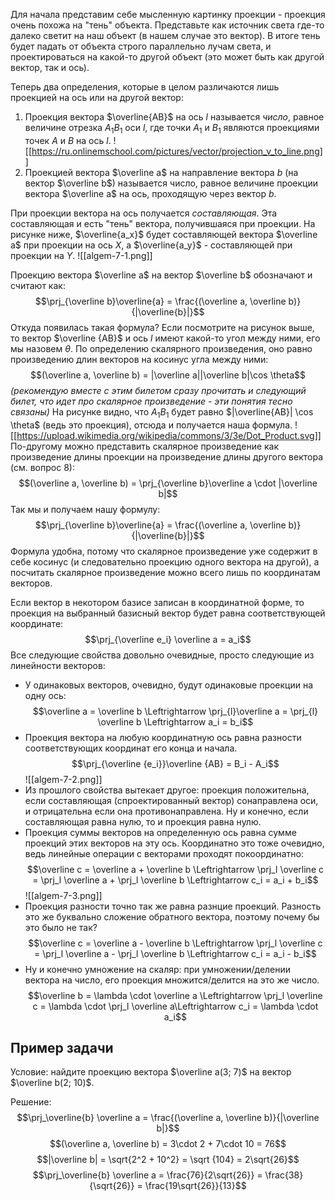 Для начала представим себе мысленную картинку проекции - проекция очень похожа на "тень" объекта. Представьте как источник света где-то далеко светит на наш объект (в нашем случае это вектор). В итоге тень будет падать от объекта строго параллельно лучам света, и проектироваться на какой-то другой объект (это может быть как другой вектор, так и ось).

Теперь два определения, которые в целом различаются лишь проекцией на ось или на другой вектор:
1. Проекция вектора $\overline{AB}$ на ось $l$ называется *число*, равное величине отрезка $A_1B_1$ оси $l$, где точки $A_1$ и $B_1$ являются проекциями точек $A$ и $B$ на ось $l$.
   ![[https://ru.onlinemschool.com/pictures/vector/projection_v_to_line.png]]
2. Проекцией вектора $\overline a$ на направление вектора $b$ (на вектор $\overline b$) называется число, равное величине проекции вектора $\overline a$ на ось, проходящую через вектор $b$.

При проекции вектора на ось получается *составляющая*. Эта составляющая и есть "тень" вектора, получившаяся при проекции. На рисунке ниже, $\overline{a_x}$ будет составляющей вектора $\overline a$ при проекции на ось $X$, а $\overline{a_y}$ - составляющей при проекции на $Y$.
![[algem-7-1.png]]

Проекцию вектора $\overline a$ на вектор $\overline b$ обозначают и считают как: $$\prj_{\overline b}\overline{a} = \frac{(\overline a, \overline b)}{|\overline{b}|}$$
Откуда появилась такая формула? Если посмотрите на рисунок выше, то вектор $\overline {AB}$ и ось $l$ имеют какой-то угол между ними, его мы назовем $\theta$.
По определению скалярного произведения, оно равно произведению длин векторов на косинус угла между ними: $$(\overline a, \overline b) = |\overline a||\overline b|\cos \theta$$
*(рекомендую вместе с этим билетом сразу прочитать и следующий билет, что идет про скалярное произведение - эти понятия тесно связаны)*
На рисунке видно, что $A_1B_1$ будет равно $|\overline{AB}| \cos \theta$ (ведь это проекция), отсюда и получается наша формула.
![[https://upload.wikimedia.org/wikipedia/commons/3/3e/Dot_Product.svg]]
По-другому можно представить скалярное произведение как произведение длины проекции на произведение длины другого вектора (см. вопрос 8):
$$(\overline a, \overline b) = \prj_{\overline b}\overline a \cdot |\overline b|$$
Так мы и получаем нашу формулу:
$$\prj_{\overline b}\overline{a} = \frac{(\overline a, \overline b)}{|\overline{b}|}$$
Формула удобна, потому что скалярное произведение уже содержит в себе косинус (и следовательно проекцию одного вектора на другой), а посчитать скалярное произведение можно всего лишь по координатам векторов.

Если вектор в некотором базисе записан в координатной форме, то проекция на выбранный базисный вектор будет равна соответствующей координате: $$\prj_{\overline e_i} \overline a = a_i$$
Все следующие свойства довольно очевидные, просто следующие из линейности векторов:
- У одинаковых векторов, очевидно, будут одинаковые проекции на одну ось: $$\overline a = \overline b \Leftrightarrow \prj_{l}\overline a = \prj_{l} \overline b \Leftrightarrow a_i = b_i$$
- Проекция вектора на любую координатную ось равна разности соответствующих координат его конца и начала. $$\prj_{\overline {e_i}}\overline {AB} = B_i - A_i$$
  ![[algem-7-2.png]]
- Из прошлого свойства вытекает другое: проекция положительна, если составляющая (спроектированный вектор) сонаправлена оси, и отрицательна если она противонаправлена. Ну и конечно, если составляющая равна нулю, то и проекция равна нулю.
- Проекция суммы векторов на определенную ось равна сумме проекций этих векторов на эту ось. Координатно это тоже очевидно, ведь линейные операции с векторами проходят покоординатно: $$\overline c = \overline a + \overline b \Leftrightarrow \prj_l \overline c = \prj_l \overline a + \prj_l \overline b  \Leftrightarrow c_i = a_i + b_i$$
  ![[algem-7-3.png]]
- Проекция разности точно так же равна разнцие проекций. Разность это же буквально сложение обратного вектора, поэтому почему бы это было не так? $$\overline c = \overline a - \overline b \Leftrightarrow \prj_l \overline c = \prj_l \overline a - \prj_l \overline b  \Leftrightarrow c_i = a_i - b_i$$
- Ну и конечно умножение на скаляр: при умножении/делении вектора на число, его проекция множится/делится на это же число. $$\overline b = \lambda \cdot \overline a \Leftrightarrow \prj_l \overline c = \lambda \cdot \prj_l \overline a\Leftrightarrow c_i = \lambda \cdot a_i$$
## Пример задачи
Условие: найдите проекцию вектора $\overline a(3; 7)$ на вектор $\overline b(2; 10)$.

Решение:
$$\prj_\overline{b} \overline a = \frac{(\overline a, \overline b)}{|\overline b|}$$
$$(\overline a, \overline b) = 3\cdot 2 + 7\cdot 10 = 76$$
$$|\overline b| = \sqrt{2^2 + 10^2} = \sqrt {104} = 2\sqrt{26}$$
$$\prj_\overline{b} \overline a = \frac{76}{2\sqrt{26}} = \frac{38}{\sqrt{26}} = \frac{19\sqrt{26}}{13}$$
